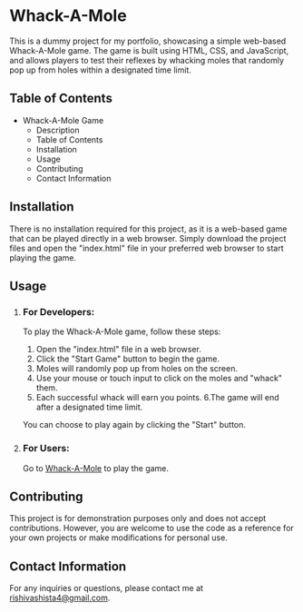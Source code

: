 # Whack-A-Mole

This is a dummy project for my portfolio, showcasing a simple web-based Whack-A-Mole game. 
The game is built using HTML, CSS, and JavaScript, and allows players to test their reflexes by whacking moles that randomly pop up from holes within a designated time limit.

## Table of Contents
- Whack-A-Mole Game
  - Description
  - Table of Contents
  - Installation
  - Usage
  - Contributing
  - Contact Information

## Installation
There is no installation required for this project, as it is a web-based game that can be played directly in a web browser. Simply download the project files and open the "index.html" file in your preferred web browser to start playing the game.

## Usage
1. ### For Developers:
   To play the Whack-A-Mole game, follow these steps:

    1. Open the "index.html" file in a web browser.
    2. Click the "Start Game" button to begin the game.
    3. Moles will randomly pop up from holes on the screen.
    4. Use your mouse or touch input to click on the moles and "whack" them.
    5. Each successful whack will earn you points.
    6.The game will end after a designated time limit.
   
   You can choose to play again by clicking the "Start" button.

2. ### For Users:
    Go to [Whack-A-Mole](https://hariom01010.github.io/Whack-A-Mole/) to play the game.

## Contributing
This project is for demonstration purposes only and does not accept contributions. However, you are welcome to use the code as a reference for your own projects or make modifications for personal use.

## Contact Information
For any inquiries or questions, please contact me at rishivashista4@gmail.com.
